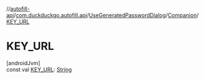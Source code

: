 //[autofill-api](../../../../index.md)/[com.duckduckgo.autofill.api](../../index.md)/[UseGeneratedPasswordDialog](../index.md)/[Companion](index.md)/[KEY_URL](-k-e-y_-u-r-l.md)

# KEY_URL

[androidJvm]\
const val [KEY_URL](-k-e-y_-u-r-l.md): [String](https://kotlinlang.org/api/latest/jvm/stdlib/kotlin/-string/index.html)
